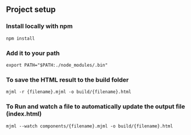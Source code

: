 ## Project setup

### Install locally with npm

```
npm install
```

### Add it to your path

```
export PATH="$PATH:./node_modules/.bin"
```

### To save the HTML result to the build folder

```
mjml -r {filename}.mjml -o build/{filename}.html
```

### To Run and watch a file to automatically update the output file (index.html)

```
mjml --watch components/{filename}.mjml -o build/{filename}.html
```
